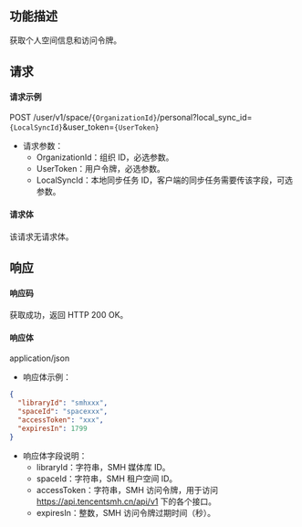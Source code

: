 ## 功能描述

获取个人空间信息和访问令牌。


## 请求

#### 请求示例

POST /user/v1/space/`{OrganizationId}`/personal?local_sync_id=`{LocalSyncId}`&user_token=`{UserToken}`

- 请求参数：
  - OrganizationId：组织 ID，必选参数。
  - UserToken：用户令牌，必选参数。
  - LocalSyncId：本地同步任务 ID，客户端的同步任务需要传该字段，可选参数。

#### 请求体

该请求无请求体。

## 响应

#### 响应码

获取成功，返回 HTTP 200 OK。

#### 响应体

application/json

- 响应体示例：

```json
{
  "libraryId": "smhxxx",
  "spaceId": "spacexxx",
  "accessToken": "xxx",
  "expiresIn": 1799
}
```

- 响应体字段说明：
  - libraryId：字符串，SMH 媒体库 ID。
  - spaceId：字符串，SMH 租户空间 ID。
  - accessToken：字符串，SMH 访问令牌，用于访问 https://api.tencentsmh.cn/api/v1 下的各个接口。
  - expiresIn：整数，SMH 访问令牌过期时间（秒）。
